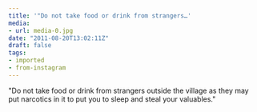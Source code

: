 ```yaml
---
title: '"Do not take food or drink from strangers…'
media:
- url: media-0.jpg
date: "2011-08-20T13:02:11Z"
draft: false
tags:
- imported
- from-instagram
---
```

"Do not take food or drink from strangers outside the village as they may put narcotics in it to put you to sleep and steal your valuables."
